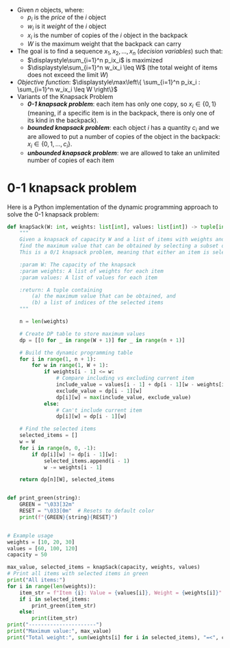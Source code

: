 - Given $n$ objects, where:
	- $p_i$ is the _price_ of the $i$ object
	- $w_i$ is it _weight_ of the $i$ object
	- $x_i$ is the number of copies of the $i$ object in the backpack
	- $W$ is the maximum weight that the backpack can carry
- The goal is to find a sequence $x_1,x_2,...,x_n$ (_decision variables_) such that:
	- $\displaystyle\sum_{i=1}^n p_ix_i$ is maximized
	- $\displaystyle\sum_{i=1}^n w_ix_i \leq W$ (the total weight of items does not exceed the limit $W$)
- _Objective function_: $\displaystyle\max\left\{ \sum_{i=1}^n p_ix_i : \sum_{i=1}^n w_ix_i \leq W \right\}$
- Variants of the Knapsack Problem
	- ***0-1 knapsack problem***: each item has only one copy, so $x_i \in \{0,1\}$ (meaning, if a specific item is in the backpack, there is only one of its kind in the backpack).
	- ***bounded knapsack problem***: each object $i$ has a quantity $c_i$ and we are allowed to put a number of copies of the object in the backpack: $x_i \in \{0,1,...,c_i\}$.
	- ***unbounded knapsack problem***: we are allowed to take an unlimited number of copies of each item

# 0-1 knapsack problem

Here is a Python implementation of the dynamic programming approach to solve the 0-1 knapsack problem:

```python
def knapSack(W: int, weights: list[int], values: list[int]) -> tuple[int, list[int]]:
    """
    Given a knapsack of capacity W and a list of items with weights and values,
    find the maximum value that can be obtained by selecting a subset of the items.
    This is a 0/1 knapsack problem, meaning that either an item is selected or not.

    :param W: The capacity of the knapsack
    :param weights: A list of weights for each item
    :param values: A list of values for each item

    :return: A tuple containing 
        (a) the maximum value that can be obtained, and 
        (b) a list of indices of the selected items
    """

    n = len(weights)

    # Create DP table to store maximum values
    dp = [[0 for _ in range(W + 1)] for _ in range(n + 1)]

    # Build the dynamic programming table
    for i in range(1, n + 1):
        for w in range(1, W + 1):
            if weights[i - 1] <= w:
                # Compare including vs excluding current item
                include_value = values[i - 1] + dp[i - 1][w - weights[i - 1]]
                exclude_value = dp[i - 1][w]
                dp[i][w] = max(include_value, exclude_value)
            else:
                # Can't include current item
                dp[i][w] = dp[i - 1][w]

    # Find the selected items
    selected_items = []
    w = W
    for i in range(n, 0, -1):
        if dp[i][w] != dp[i - 1][w]:
            selected_items.append(i - 1)
            w -= weights[i - 1]

    return dp[n][W], selected_items


def print_green(string):
    GREEN = "\033[32m"
    RESET = "\033[0m"  # Resets to default color
    print(f"{GREEN}{string}{RESET}")


# Example usage
weights = [10, 20, 30]
values = [60, 100, 120]
capacity = 50

max_value, selected_items = knapSack(capacity, weights, values)
# Print all items with selected items in green
print("All items:")
for i in range(len(weights)):
    item_str = f"Item {i}: Value = {values[i]}, Weight = {weights[i]}"
    if i in selected_items:
        print_green(item_str)
    else:
        print(item_str)
print("----------------------")
print("Maximum value:", max_value)
print("Total weight:", sum(weights[i] for i in selected_items), "=<", capacity)

```

